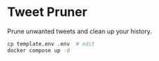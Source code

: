 # Tweet Pruner

Prune unwanted tweets and clean up your history.

```sh
cp template.env .env  # edit
docker compose up -d
```
